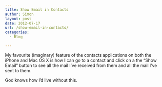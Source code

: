 ```yaml
---
title: Show Email in Contacts
author: Simon
layout: post
date: 2012-07-17
url: /show-email-in-contacts/
categories:
  - Blog

---
```

My favourite (imaginary) feature of the contacts applications on both the iPhone and Mac OS X is how I can go to a contact and click on a the “Show Email” button to see all the mail I’ve received from them and all the mail I’ve sent to them.

God knows how I’d live without this.